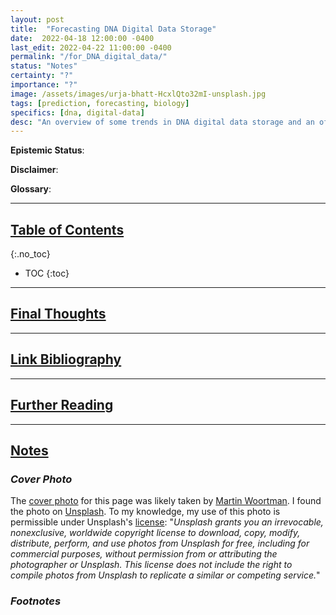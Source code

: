 ```yaml
---
layout: post
title:  "Forecasting DNA Digital Data Storage"
date:  2022-04-18 12:00:00 -0400
last_edit: 2022-04-22 11:00:00 -0400
permalink: "/for_DNA_digital_data/"
status: "Notes"
certainty: "?"
importance: "?"
image: /assets/images/urja-bhatt-HcxlQto32mI-unsplash.jpg
tags: [prediction, forecasting, biology]
specifics: [dna, digital-data]
desc: "An overview of some trends in DNA digital data storage and an offering of some forecasting questions on the subject."
---
```


__Epistemic Status__:

__Disclaimer__:

__Glossary__:

---

## [Table of Contents](#toc)
{:.no_toc}
* TOC
{:toc}

---

## [Final Thoughts](#final)

---

## [Link Bibliography](#link-bib)

---

## [Further Reading](#fur-read)

---

## [Notes](#notes)

### *Cover Photo*

The [cover photo](https://unsplash.com/photos/IyMaEo0f728) for this page was likely taken by [Martin Woortman](https://unsplash.com/@martfoto1). I found the photo on [Unsplash](https://unsplash.com/). To my knowledge, my use of this photo is permissible under Unsplash's [license](https://unsplash.com/license): "_Unsplash grants you an irrevocable, nonexclusive, worldwide copyright license to download, copy, modify, distribute, perform, and use photos from Unsplash for free, including for commercial purposes, without permission from or attributing the photographer or Unsplash. This license does not include the right to compile photos from Unsplash to replicate a similar or competing service._"

### *Footnotes*
